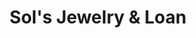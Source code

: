 ---
title: "Sol's Jewelry & Loan"
url: /omaha/sols-jewelry-and-loan-north-72nd-street/
shop: pawnbroker
---